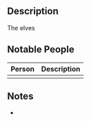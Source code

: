 ## Description
The elves

## Notable People
| Person | Description |
| ------ | ----------- |
|        |             |

## Notes
* 